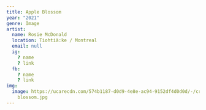 ```yaml
---
title: Apple Blossom
year: "2021"
genre: Image
artist:
  name: Rosie McDonald
  location: Tiohtià:ke / Montreal
  email: null
  ig:
    ? name
    ? link
  fb:
    ? name
    ? link
img:
  image: https://ucarecdn.com/574b1187-d0d9-4e8e-ac94-9152df4d0d0d/-/crop/1680x2241/0,94/-/preview/apple
    blossom.jpg
---
```

